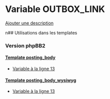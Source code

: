 # Variable OUTBOX_LINK
[Ajouter une description](https://fa-tvars.appspot.com/OUTBOX_LINK)

n## Utilisations dans les templates

### Version phpBB2

#### [Template posting_body](subsilver/posting_body.md)
* [Variable à la ligne 13](../subsilver/posting_body.tpl#L13)

#### [Template posting_body_wysiwyg](subsilver/posting_body_wysiwyg.md)
* [Variable à la ligne 13](../subsilver/posting_body_wysiwyg.tpl#L13)